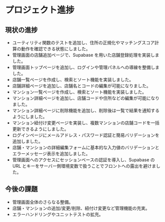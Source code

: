 # プロジェクト進捗

## 現状の進捗
- ユーティリティ関数のテストを追加し、住所の正規化やマッチングスコア計算の動作を確認できる状態にしました。
- 管理画面の店舗追加ページで、Supabase を用いた店舗登録処理を実装しました。
- 管理画面トップページを追加し、ログインや管理パネルへの導線を整備しました。
- 店舗一覧ページを作成し、検索とソート機能を実装しました。
- 店舗詳細ページを追加し、店舗名とコードの編集が可能になりました。
- マンション一覧ページを作成し、検索とソート機能を実装しました。
- マンション詳細ページを追加し、店舗コードや住所などの編集が可能になりました。
- マンション詳細ページに削除機能を追加し、削除後は一覧で結果を通知するようにしました。
- マンション紐付け変更ページを実装し、複数マンションの店舗コードを一括更新できるようにしました。
- ログインページにメールアドレス・パスワード認証と簡易バリデーションを追加しました。
- 店舗・マンションの詳細編集フォームに基本的な入力値のバリデーションとエラーメッセージ表示を追加しました。
- 管理画面へのアクセスにセッションベースの認証を導入し、Supabase の URL とキーをサーバー側環境変数で扱うことでフロントへの露出を避けました。

## 今後の課題
- 管理画面全体のさらなる整備。
- 店舗・マンションの追加/変更/削除、紐付け変更など管理機能の充実。
- エラーハンドリングやユニットテストの拡充。
